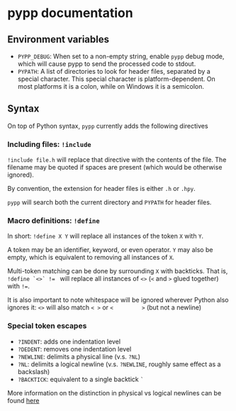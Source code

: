 # pypp documentation

## Environment variables

- `PYPP_DEBUG`: When set to a non-empty string, enable `pypp` debug mode, which
will cause pypp to send the processed code to stdout.
- `PYPATH`: A list of directories to look for header files, separated by a
special character. This special character is platform-dependent. On most
platforms it is a colon, while on Windows it is a semicolon.

## Syntax

On top of Python syntax, `pypp` currently adds the following directives

### Including files: `!include`

`!include file.h` will replace that directive with the contents of the file. The
filename may be quoted if spaces are present (which would be otherwise ignored).

By convention, the extension for header files is either `.h` or `.hpy`.

`pypp` will search both the current directory and `PYPATH` for header files.

### Macro definitions: `!define`

In short: `!define X Y` will replace all instances of the token `X` with `Y`.

A token may be an identifier, keyword, or even operator. `Y` may also be empty,
which is equivalent to removing all instances of `X`.

Multi-token matching can be done by surrounding `X` with backticks. That is,
``!define `<>` != `` will replace all instances of `<>` (`<` and `>` glued
together) with `!=`.

It is also important to note whitespace will be ignored wherever Python also
ignores it: `<>` will also match `< >` or `<         >` (but not a newline)

### Special token escapes

- `?INDENT`: adds one indentation level
- `?DEDENT`: removes one indentation level
- `?NEWLINE`: delimits a physical line (v.s. `?NL`)
- `?NL`: delimits a logical newline (v.s. `?NEWLINE`, roughly same effect as a backslash)
- `?BACKTICK`: equivalent to a single backtick `` ` ``

More information on the distinction in physical vs logical newlines can be found [here](https://docs.python.org/3/reference/lexical_analysis.html#line-structure)
